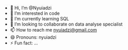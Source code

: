 - 👋 Hi, I’m @Nyuiadzi
- 👀 I’m interested in code
- 🌱 I’m currently learning SQL
- 💞️ I’m looking to collaborate on data analyse specialist
- 📫 How to reach me nyuiadzi@gmail.com
- 😄 Pronouns: nyuiadzi
- ⚡ Fun fact: ...

<!---
Nyuiadzi/Nyuiadzi is a ✨ special ✨ repository because its `README.md` (this file) appears on your GitHub profile.
You can click the Preview link to take a look at your changes.
--->
